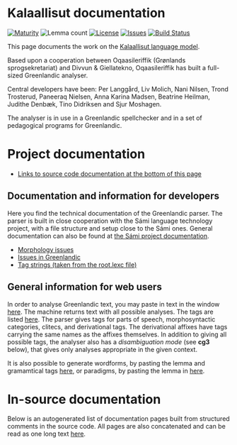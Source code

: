 # Kalaallisut documentation

[![Maturity](https://img.shields.io/endpoint?url=https%3A%2F%2Fraw.githubusercontent.com%2Fgiellalt%2Flang-kal%2Fgh-pages%2Fmaturity.json)](https://giellalt.github.io/MaturityClassification.html)
![Lemma count](https://img.shields.io/endpoint?url=https%3A%2F%2Fraw.githubusercontent.com%2Fgiellalt%2Flang-kal%2Fgh-pages%2Flemmacount.json)
[![License](https://img.shields.io/github/license/giellalt/lang-kal)](https://github.com/giellalt/lang-kal/blob/main/LICENSE)
[![Issues](https://img.shields.io/github/issues/giellalt/lang-kal)](https://github.com/giellalt/lang-kal/issues)
[![Build Status](https://divvun-tc.giellalt.org/api/github/v1/repository/giellalt/lang-kal/main/badge.svg)](https://github.com/giellalt/lang-kal/actions)

This page documents the work on the [Kalaallisut language model](http://github.com/giellalt/lang-kal). 

Based upon a cooperation between Oqaasileriffik (Grønlands
sprogsekretariat) and Divvun & Giellatekno, Oqaasileriffik has built
a full-sized Greenlandic analyser.

Central developers have been:
Per Langgård, Liv Molich, Nani Nilsen, Trond Trosterud, Paneeraq Nielsen,
Anna Karina Madsen, Beatrine Heilman, Judithe Denbæk, Tino Didriksen and Sjur Moshagen.

The analyser is in use in a Greenlandic spellchecker and in a set
of pedagogical programs for Greenlandic.

# Project documentation

-   [Links to source code documentation at the bottom of this page](#in-source-documentation)

## Documentation and information for developers

Here you find the technical documentation of the Greenlandic parser. The
parser is built in close cooperation with the Sámi language technology
project, with a file structure and setup close to the Sámi ones. General
documentation can also be found at [the Sámi project
documentation](https://giellalt.uit.no/index.html).

- [Morphology issues](morph.md)
- [Issues in Greenlandic](IssuesInGreenlandic.md)
- [Tag strings (taken from the root.lexc file)](tagstrings.md)

## General information for web users

In order to analyse Greenlandic text, you may paste in text in the
window [here](http://giellatekno.uit.no/cgi/d-kal.eng.html). The machine returns
text with all possible analyses. The tags are listed [here](https://giellalt.github.io/lang-kal/src-fst-root.lexc.html). The parser gives tags for parts of speech, morphosyntactic categories, clitecs, and
derivational tags. The derivational affixes have tags carrying the same
names as the affixes themselves. In addition to giving all possible tags, the analyser also has a
*disambiguation mode* (see **cg3** below), that gives only analyses appropriate in the given
context.

It is also possible to generate wordforms, by pasting the lemma and
gramamtical tags [here](http://giellatekno.uit.no/cgi/g-kal-eng.html), or paradigms, by pasting the lemma in [here](http://giellatekno.uit.no/cgi/p-kal.eng.html). 





# In-source documentation

Below is an autogenerated list of documentation pages built from structured comments in the source code. All pages are also concatenated and can be read as one long text [here](kal.md).


